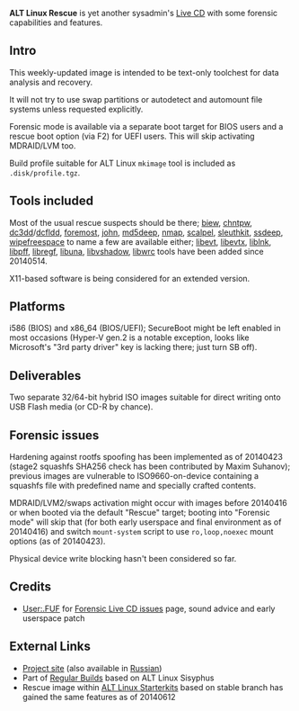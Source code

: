 **ALT Linux Rescue** is yet another sysadmin's [Live
CD](Live_CD "wikilink") with some forensic capabilities and features.

## Intro

This weekly-updated image is intended to be text-only toolchest for data
analysis and recovery.

It will not try to use swap partitions or autodetect and automount file
systems unless requested explicitly.

Forensic mode is available via a separate boot target for BIOS users and
a rescue boot option (via F2) for UEFI users. This will skip activating
MDRAID/LVM too.

Build profile suitable for ALT Linux `mkimage` tool is included as
`.disk/profile.tgz`.

## Tools included

Most of the usual rescue suspects should be there;
[biew](biew "wikilink"), [chntpw](chntpw "wikilink"),
[dc3dd](dc3dd "wikilink")/[dcfldd](dcfldd "wikilink"),
[foremost](foremost "wikilink"), [john](john "wikilink"),
[md5deep](md5deep "wikilink"), [nmap](nmap "wikilink"),
[scalpel](scalpel "wikilink"), [sleuthkit](sleuthkit "wikilink"),
[ssdeep](ssdeep "wikilink"), [wipefreespace](wipefreespace "wikilink")
to name a few are available either; [libevt](libevt "wikilink"),
[libevtx](libevtx "wikilink"), [liblnk](liblnk "wikilink"),
[libpff](libpff "wikilink"), [libregf](libregf "wikilink"),
[libuna](libuna "wikilink"), [libvshadow](libvshadow "wikilink"),
[libwrc](libwrc "wikilink") tools have been added since 20140514.

X11-based software is being considered for an extended version.

## Platforms

i586 (BIOS) and x86_64 (BIOS/UEFI); SecureBoot might be left enabled in
most occasions (Hyper-V gen.2 is a notable exception, looks like
Microsoft's "3rd party driver" key is lacking there; just turn SB off).

## Deliverables

Two separate 32/64-bit hybrid ISO images suitable for direct writing
onto USB Flash media (or CD-R by chance).

## Forensic issues

Hardening against rootfs spoofing has been implemented as of 20140423
(stage2 squashfs SHA256 check has been contributed by Maxim Suhanov);
previous images are vulnerable to ISO9660-on-device containing a
squashfs file with predefined name and specially crafted contents.

MDRAID/LVM2/swaps activation might occur with images before 20140416 or
when booted via the default "Rescue" target; booting into "Forensic
mode" will skip that (for both early userspace and final environment as
of 20140416) and switch `mount-system` script to use `ro,loop,noexec`
mount options (as of 20140423).

Physical device write blocking hasn't been considered so far.

## Credits

- [User:.FUF](User:.FUF "wikilink") for [Forensic Live CD
  issues](Forensic_Live_CD_issues "wikilink") page, sound advice and
  early userspace patch

## External Links

- [Project site](http://en.altlinux.org/Rescue) (also available in
  [Russian](http://www.altlinux.org/Rescue))
- Part of [Regular Builds](http://en.altlinux.org/Regular) based on ALT
  Linux Sisyphus
- Rescue image within [ALT Linux
  Starterkits](http://en.altlinux.org/Starterkits) based on stable
  branch has gained the same features as of 20140612